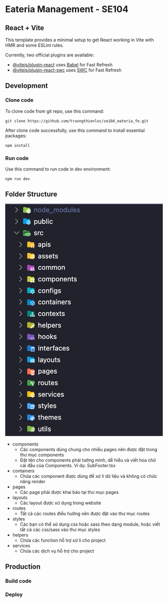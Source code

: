 # Eateria Management - SE104

## React + Vite

This template provides a minimal setup to get React working in Vite with HMR and some ESLint rules.

Currently, two official plugins are available:

- [@vitejs/plugin-react](https://github.com/vitejs/vite-plugin-react/blob/main/packages/plugin-react/README.md) uses [Babel](https://babeljs.io/) for Fast Refresh
- [@vitejs/plugin-react-swc](https://github.com/vitejs/vite-plugin-react-swc) uses [SWC](https://swc.rs/) for Fast Refresh

## Development

### Clone code

To clone code from git repo, use this command:

```shell
git clone https://github.com/truongthienloc/se104_eateria_fe.git
```

After clone code successfully, use this command to install essential packages:

```shell
npm install
```

### Run code

Use this command to run code in dev environment:

```shell
npm run dev
```

## Folder Structure

![Folder structure](/docs/folder_structure.png)

- components
    - Các components dùng chung cho nhiều pages nên được đặt trong thư mục components
    - Đặt tên cho components phải tường minh, dễ hiểu và viết hoa chữ cái đầu của Components. Ví dụ: SubFooter.tsx
- containers
    - Chứa các component được dùng để xử lí dữ liệu và không có chức năng render
- pages
    - Các page phải được khai báo tại thư mục pages
- layouts
    - Các layout được xử dụng trong website
- routes
    - Tất cả các routes điều hướng nên được đặt vào thư mục routes
- styles
    - Các bạn có thể sử dụng css hoặc sass theo dạng module, hoặc viết tất cả các css/sass vào thư mục styles
- helpers
    - Chứa các function hỗ trợ xử lí cho project
- services
    - Chứa các dịch vụ hỗ trợ cho project

## Production

### Build code

### Deploy